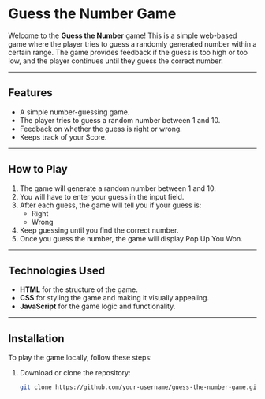 # Guess the Number Game

Welcome to the **Guess the Number** game! This is a simple web-based game where the player tries to guess a randomly generated number within a certain range. The game provides feedback if the guess is too high or too low, and the player continues until they guess the correct number.

---

## Features

- A simple number-guessing game.
- The player tries to guess a random number between 1 and 10.
- Feedback on whether the guess is right or wrong.
- Keeps track of your Score.

---

## How to Play

1. The game will generate a random number between 1 and 10.
2. You will have to enter your guess in the input field.
3. After each guess, the game will tell you if your guess is:
   - Right
   - Wrong
4. Keep guessing until you find the correct number.
5. Once you guess the number, the game will display Pop Up You Won.

---

## Technologies Used

- **HTML** for the structure of the game.
- **CSS** for styling the game and making it visually appealing.
- **JavaScript** for the game logic and functionality.

---

## Installation

To play the game locally, follow these steps:

1. Download or clone the repository:
   ```bash
   git clone https://github.com/your-username/guess-the-number-game.git
